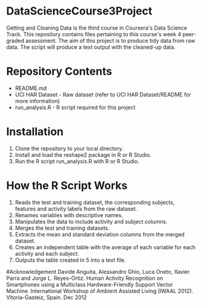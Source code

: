 # DataScienceCourse3Project
Getting and Cleaning Data is the third course in Coursera's Data Science Track.
This repository contains files pertaining to this course's week 4 peer-graded assessment.
The aim of this project is to produce tidy data from raw data.
The script will produce a text output with the cleaned-up data.

# Repository Contents
- README.md
- UCI HAR Dataset - Raw dataset (refer to UCI HAR Dataset/README for more information)
- run_analysis.R - R script required for this project

# Installation
1. Clone the repository to your local directory.
2. Install and load the reshape2 package in R or R Studio.
3. Run the R script run_analysis.R with R or R Studio.

# How the R Script Works
1. Reads the test and training dataset, the corresponding subjects, features and activity labels from the raw dataset. 
2. Renames variables with descriptive names.
3. Manipulates the data to include activity and subject columns.
4. Merges the test and training datasets.
5. Extracts the mean and standard deviation columns from the merged dataset.
6. Creates an independent table with the average of each variable for each activity and each subject.
7. Outputs the table created in 5 into a text file.

#Acknowledgement
Davide Anguita, Alessandro Ghio, Luca Oneto, Xavier Parra and Jorge L. Reyes-Ortiz. Human Activity Recognition on Smartphones using a Multiclass Hardware-Friendly Support Vector Machine. International Workshop of Ambient Assisted Living (IWAAL 2012). Vitoria-Gasteiz, Spain. Dec 2012
